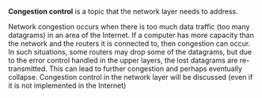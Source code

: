 **Congestion control** is a topic that the network layer needs to address.

Network congestion occurs when there is too much data traffic (too many datagrams) in an area of the Internet.
If a computer has more capacity than the network and the routers it is connected to, then congestion can occur.
In such situations, some routers may drop some of the datagrams, but due to the error control handled in the upper layers, the lost datagrams are re-transmitted. This can lead to further congestion and perhaps eventually collapse.
Congestion control in the network layer will be discussed (even if it is not implemented in the Internet)